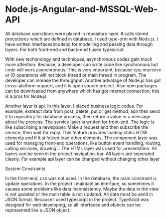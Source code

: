 # Node.js-Angular-and-MSSQL-Web-API
All database operations were placed in repository layer. It calls stored procedures which are defined in database. I used type-orm with Node.js. I have written interfaces(models) for modelling and passing data through layers. For both front-end and back-end I used typescript.

With new techonology and techniques, asynchronous codes gain much more attention. Because, a developer can write code like synchronous but code will work asynchronous. This is very important, because cpu intensive or IO operations will not block thread or main thread in program. The developer can inrease the throughput.
Another advatage of Node.js has got cross-platform support, and it is open source project. Also npm packages can be downloaded from anywhere which has got internet connection, this is a pros for Node.js

Another layer is api. In this layer, I placed business logic codes. For example, extreact data from post, delete, put or get method, adn then send it to repository for database process, then return a value or a message about the process.
The service layer is written for front-end. The logic is like subscribing a newspaper. Make a request and then subscribe the service, then wait for reply. This feature provides loading static HTML elements and if it si fetced load other elements.
The component layer was used for managing front-end operations, like button event handling, routing, calling services, drawing...
The HTML layer was used for presentation. 
All layers can be seen in the project navigation-bar. All layers are seperated clearly. For example api layer can be changed without changing other layer

System Constraints

In the front-end, css was not used. In the database, the main constraint is update operations. In the project I maintain an interface, so sometimes it causes some problems like data inconsistency. Maybe the data in the view is not updated or the main table is not updated.
All data must be send in JSON format. Because I used typescript in the project. TypeScipt was designed for web developing, so all interfaces and objects can be represented like a JSON object.
